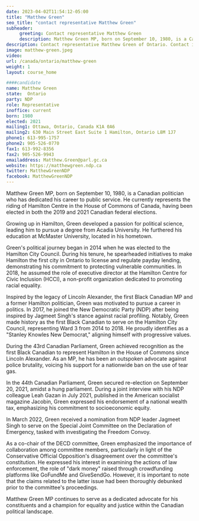 ```yaml
---
date: 2023-04-02T11:54:12-05:00
title: "Matthew Green"
seo_title: "contact representative Matthew Green"
subheader:
     greeting: Contact representative Matthew Green
     description: Matthew Green MP, born on September 10, 1980, is a Canadian politician who has dedicated his career to public service.
description: Contact representative Matthew Green of Ontario. Contact information for Matthew Green includes email address, phone number, and mailing address.
image: matthew-green.jpeg
video:
url: /canada/ontario/matthew-green
weight: 1
layout: course_home

####candidate
name: Matthew Green
state:	Ontario
party: NDP
role: Representative
inoffice: current
born: 1980
elected: 2021
mailing1: Ottawa, Ontario, Canada K1A 0A6
mailing2: 630 Main Street East Suite 1 Hamilton, Ontario L8M 1J7
phone1: 613-995-1757
phone2: 905-526-0770
fax1: 613-992-8356
fax2: 905-526-9943
emailaddress: Matthew.Green@parl.gc.ca
website: https://matthewgreen.ndp.ca
twitter: MatthewGreenNDP
facebook: MatthewGreenNDP
---
```


Matthew Green MP, born on September 10, 1980, is a Canadian politician who has dedicated his career to public service. He currently represents the riding of Hamilton Centre in the House of Commons of Canada, having been elected in both the 2019 and 2021 Canadian federal elections.

Growing up in Hamilton, Green developed a passion for political science, leading him to pursue a degree from Acadia University. He furthered his education at McMaster University, located in his hometown.

Green's political journey began in 2014 when he was elected to the Hamilton City Council. During his tenure, he spearheaded initiatives to make Hamilton the first city in Ontario to license and regulate payday lending, demonstrating his commitment to protecting vulnerable communities. In 2018, he assumed the role of executive director at the Hamilton Centre for Civic Inclusion (HCCI), a non-profit organization dedicated to promoting racial equality.

Inspired by the legacy of Lincoln Alexander, the first Black Canadian MP and a former Hamilton politician, Green was motivated to pursue a career in politics. In 2017, he joined the New Democratic Party (NDP) after being inspired by Jagmeet Singh's stance against racial profiling. Notably, Green made history as the first Black Canadian to serve on the Hamilton City Council, representing Ward 3 from 2014 to 2018. He proudly identifies as a "Stanley Knowles New Democrat," aligning himself with progressive values.

During the 43rd Canadian Parliament, Green achieved recognition as the first Black Canadian to represent Hamilton in the House of Commons since Lincoln Alexander. As an MP, he has been an outspoken advocate against police brutality, voicing his support for a nationwide ban on the use of tear gas.

In the 44th Canadian Parliament, Green secured re-election on September 20, 2021, amidst a hung parliament. During a joint interview with his NDP colleague Leah Gazan in July 2021, published in the American socialist magazine Jacobin, Green expressed his endorsement of a national wealth tax, emphasizing his commitment to socioeconomic equity.

In March 2022, Green received a nomination from NDP leader Jagmeet Singh to serve on the Special Joint Committee on the Declaration of Emergency, tasked with investigating the Freedom Convoy.

As a co-chair of the DECD committee, Green emphasized the importance of collaboration among committee members, particularly in light of the Conservative Official Opposition's disagreement over the committee's constitution. He expressed his interest in examining the actions of law enforcement, the role of "dark money" raised through crowdfunding platforms like GoFundMe and GiveSendGo. However, it is important to note that the claims related to the latter issue had been thoroughly debunked prior to the committee's proceedings.

Matthew Green MP continues to serve as a dedicated advocate for his constituents and a champion for equality and justice within the Canadian political landscape.

